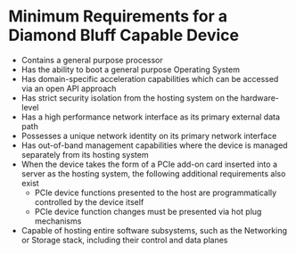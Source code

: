 # Minimum Requirements for a Diamond Bluff Capable Device

- Contains a general purpose processor
- Has the ability to boot a general purpose Operating System
- Has domain-specific acceleration capabilities which can be accessed via an open API approach
- Has strict security isolation from the hosting system on the hardware-level
- Has a high performance network interface as its primary external data path
- Possesses a unique network identity on its primary network interface
- Has out-of-band management capabilities where the device is managed separately from its hosting system
- When the device takes the form of a PCIe add-on card inserted into a server as the hosting system, the following additional requirements also exist
  - PCIe device functions presented to the host are programmatically controlled by the device itself
  - PCIe device function changes must be presented via hot plug mechanisms
- Capable of hosting entire software subsystems, such as the Networking or Storage stack, including their control and data planes
